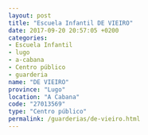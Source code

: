 ```yaml
---
layout: post
title: "Escuela Infantil DE VIEIRO"
date: 2017-09-20 20:57:05 +0200
categories:
- Escuela Infantil
- lugo
- a-cabana
- Centro público
- guarderia
name: "DE VIEIRO"
province: "Lugo"
location: "A Cabana"
code: "27013569"
type: "Centro público"
permalink: /guarderias/de-vieiro.html
---
```

